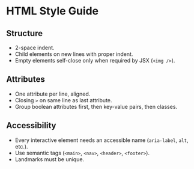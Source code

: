# HTML Style Guide

## Structure
- 2-space indent.  
- Child elements on new lines with proper indent.  
- Empty elements self-close only when required by JSX (`<img />`).  

## Attributes
- One attribute per line, aligned.  
- Closing `>` on same line as last attribute.  
- Group boolean attributes first, then key-value pairs, then classes.  

## Accessibility
- Every interactive element needs an accessible name (`aria-label`, `alt`, etc.).  
- Use semantic tags (`<main>`, `<nav>`, `<header>`, `<footer>`).  
- Landmarks must be unique.
